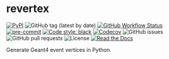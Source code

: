 # revertex

[![PyPI](https://img.shields.io/pypi/v/revertex?logo=pypi)](https://pypi.org/project/revertex/)
![GitHub tag (latest by date)](https://img.shields.io/github/v/tag/legend-exp/revertex?logo=git)
[![GitHub Workflow Status](https://img.shields.io/github/checks-status/legend-exp/revertex/main?label=main%20branch&logo=github)](https://github.com/legend-exp/revertex/actions)
[![pre-commit](https://img.shields.io/badge/pre--commit-enabled-brightgreen?logo=pre-commit&logoColor=white)](https://github.com/pre-commit/pre-commit)
[![Code style: black](https://img.shields.io/badge/code%20style-black-000000.svg)](https://github.com/psf/black)
[![Codecov](https://img.shields.io/codecov/c/github/legend-exp/revertex?logo=codecov)](https://app.codecov.io/gh/legend-exp/revertex)
![GitHub issues](https://img.shields.io/github/issues/legend-exp/revertex?logo=github)
![GitHub pull requests](https://img.shields.io/github/issues-pr/legend-exp/revertex?logo=github)
![License](https://img.shields.io/github/license/legend-exp/revertex)
[![Read the Docs](https://img.shields.io/readthedocs/revertex?logo=readthedocs)](https://revertex.readthedocs.io)

Generate Geant4 event vertices in Python.
